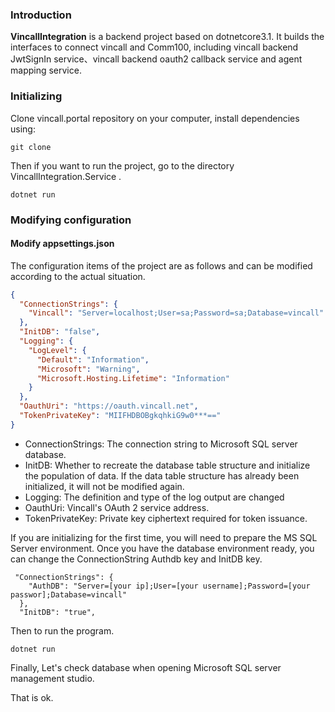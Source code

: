 ### Introduction
**VincallIntegration** is a backend project based on dotnetcore3.1. It builds the interfaces to connect vincall and Comm100, including vincall backend JwtSignIn service、vincall backend oauth2 callback service and agent mapping service.
### Initializing
Clone vincall.portal repository on your computer, install dependencies using:
```
git clone
```
Then if you want to run the project, go to the directory VincallIntegration.Service .
```
dotnet run
```

### Modifying configuration
#### Modify appsettings.json
 

The configuration items of the project are as follows and can be modified according to the actual situation.
```json
{
  "ConnectionStrings": {
    "Vincall": "Server=localhost;User=sa;Password=sa;Database=vincall"
  },
  "InitDB": "false",
  "Logging": {
    "LogLevel": {
      "Default": "Information",
      "Microsoft": "Warning",
      "Microsoft.Hosting.Lifetime": "Information"
    }
  },   
  "OauthUri": "https://oauth.vincall.net",  
  "TokenPrivateKey": "MIIFHDBOBgkqhkiG9w0***=="
}
```
- ConnectionStrings: The connection string to Microsoft SQL server database.
- InitDB: Whether to recreate the database table structure and initialize the population of data. If the data table structure has already been initialized, it will not be modified again.
- Logging: The definition and type of the log output are changed
- OauthUri: Vincall's OAuth 2 service address.
- TokenPrivateKey: Private key ciphertext required for token issuance.

If you are initializing for the first time, you will need to prepare the MS SQL Server environment. Once you have the database environment ready, you can change the ConnectionString Authdb key and InitDB key.

```
 "ConnectionStrings": {
    "AuthDB": "Server=[your ip];User=[your username];Password=[your passwor];Database=vincall"
  },
  "InitDB": "true",
```
Then to run the program.

```
dotnet run
```
Finally, Let's check database when opening Microsoft SQL server management studio.

That is ok.
